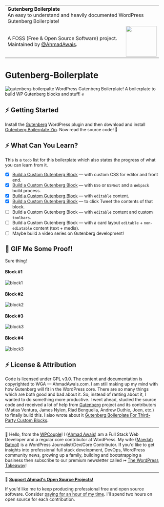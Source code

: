 <table width='100%'>
    <tr>
        <td align='left' width='100%' colspan='2'>
            <strong>Gutenberg Boilerplate</strong><br />
            An easy to understand and heavily documented️ WordPress Gutenberg Boilerplate!
        </td>
    </tr>
    <tr>
        <td>
            A FOSS (Free & Open Source Software) project. Maintained by <a href='https://github.com/ahmadawais'>@AhmadAwais</a>.
        </td>
        <td align='center'>
            <a href='https://AhmadAwais.com/'>
                <img src='https://i.imgur.com/Asg4d3k.png' width='100' />
            </a>
        </td>
    </tr>
</table>

# Gutenberg-Boilerplate
![gutenberg-boilerpalte](https://i.imgur.com/P5rw2pS.jpg)
WordPress Gutenberg Boilerplate! A boilerplate to build WP Gutenberg blocks and stuff! ✊

## ⚡️ Getting Started

Install the [Gutenberg](https://wordpress.org/plugins/gutenberg/) WordPress plugin and then download and install [Gutenberg Boilerplate Zip](https://github.com/ahmadawais/Gutenberg-Boilerplate/archive/master.zip). Now read the source code! 💯

## ⚡️ What Can You Learn?

This is a `todo` list for this boilerplate which also states the progress of what you can learn from it.
- [X] [Build a Custom Gutenberg Block](https://github.com/ahmadawais/Gutenberg-Boilerplate/tree/master/block/01-basic) — with custom CSS for editor and front end.
- [x] [Build a Custom Gutenberg Block](https://github.com/ahmadawais/Gutenberg-Boilerplate/tree/master/block/02-basic-esnext) — with `ES6` or `ESNext` and a `Webpack` build process.
- [x] [Build a Custom Gutenberg Block](https://github.com/ahmadawais/Gutenberg-Boilerplate/tree/master/block/03-block-editable) — with `editable` content.
- [x] [Build a Custom Gutenberg Block](https://github.com/ahmadawais/Gutenberg-Boilerplate/tree/master/block/04-tweet) — to click Tweet the contents of that block.
- [ ] Build a Custom Gutenberg Block — with `editable` content and custom `toolbars`.
- [ ] Build a Custom Gutenberg Block — with a card layout `editable` + `non-ediatable` content (text + media).
- [ ] Maybe build a video series on Gutenberg development!

## 🍩 GIF Me Some Proof!

Sure thing! 
#### Block #1

![block1](https://i.imgur.com/wHKNSiq.gif)

#### Block #2

![block2](https://i.imgur.com/PVEqw9J.gif)

#### Block #3

![block3](https://i.imgur.com/bvbybZ8.gif)

#### Block #4

![block3](https://i.imgur.com/txszXIA.gif)


## ⚡️ License & Attribution

Code is licensed under GPL v3.0. The content and documentation is copyrighted to WGA — AhmadAwais.com. I am still making up my mind with how Gutenberg will fit in the WordPress core. There are so many things which are both good and bad about it. So, instead of ranting about it, I wanted to do something more productive. I went ahead, studied the source code and received a lot of help from [Gutenberg](https://github.com/wordpress/gutenberg) project and its contributors (Matias Ventura, James Nylen, Riad Benguella, Andrew Duthie, Joen, etc.) to finally build this. I also wrote about it [Gutenberg Boilerplate For Third-Party Custom Blocks](https://ahmadawais.com/gutenberg-boilerplate/).

---

🙌 Hello, from the [WPCouple](https://WPCouple.com)! I ([Ahmad Awais](https://AhmadAwais.com/)) am a Full Stack Web Developer and a regular core contributor at WordPress. My wife ([Maedah Batool](https://MaedahBatool.com/)) is a WordPress Journalist/Dev/Core Contributor. If you'd like to get insights into professional full stack development, DevOps, WordPress community news, growing up a family, building and bootstrapping a business then subscribe to our premium newsletter called ↣ [The WordPress Takeaway](https://WPTakeaway.club)!


---

🎩 [**Support Ahmad's Open Source Projects!**](https://pay.paddle.com/checkout/515568)

If you'd like me to keep producing professional free and open source software. Consider [paying for an hour of my time](https://pay.paddle.com/checkout/515568). I'll spend two hours on open source for each contribution.

